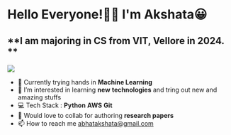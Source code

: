 # Hello Everyone!👩‍💻 I'm Akshata😀


## **I am majoring in CS from VIT, Vellore in 2024. **


![](https://komarev.com/ghpvc/?username=AkshataABhat)

- 🌱 Currently trying hands in **Machine Learning** 
- 👀 I’m interested in learning **new** **technologies** and tring out new and amazing stuffs               
- 💻 Tech Stack : **Python** **AWS** **Git**
- 🔗 Would love to collab for authoring **research papers**
- 📫 How to reach me abhatakshata@gmail.com

